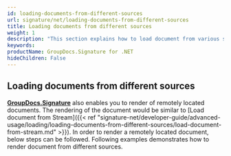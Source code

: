 ```yaml
---
id: loading-documents-from-different-sources
url: signature/net/loading-documents-from-different-sources
title: Loading documents from different sources
weight: 1
description: "This section explains how to load document from various sources and data storage like file on disk, data stream, remote web resources, FTP servers, Amazon Cloud or Azure storage etc."
keywords: 
productName: GroupDocs.Signature for .NET
hideChildren: False
---
```

## Loading documents from different sources

[**GroupDocs.Signature**](https://products.groupdocs.com/signature/net) also enables you to render of remotely located documents. The rendering of the document would be similar to [Load document from Stream]({{< ref "signature-net/developer-guide/advanced-usage/loading/loading-documents-from-different-sources/load-document-from-stream.md" >}}). In order to render a remotely located document, below steps can be followed.
Following examples demonstrates how to render document from different sources.
